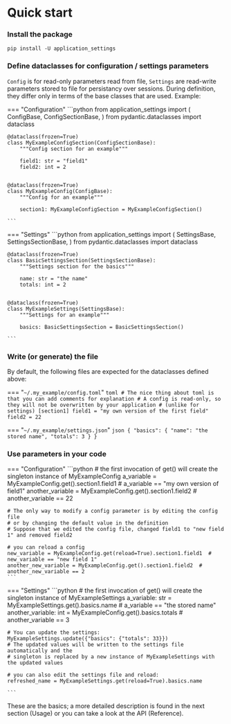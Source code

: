 # Quick start

### Install the package

`pip install -U application_settings`

### Define dataclasses for configuration / settings parameters

`Config` is for read-only parameters read from file, `Settings` are read-write parameters
stored to file for persistancy over sessions. During definition, they differ only in
terms of the base classes that are used. Example:

=== "Configuration"
    ```python
    from application_settings import (
        ConfigBase,
        ConfigSectionBase,
    )
    from pydantic.dataclasses import dataclass


    @dataclass(frozen=True)
    class MyExampleConfigSection(ConfigSectionBase):
        """Config section for an example"""

        field1: str = "field1"
        field2: int = 2


    @dataclass(frozen=True)
    class MyExampleConfig(ConfigBase):
        """Config for an example"""

        section1: MyExampleConfigSection = MyExampleConfigSection()

    ```

=== "Settings"
    ```python
    from application_settings import (
        SettingsBase,
        SettingsSectionBase,
    )
    from pydantic.dataclasses import dataclass


    @dataclass(frozen=True)
    class BasicSettingsSection(SettingsSectionBase):
        """Settings section for the basics"""

        name: str = "the name"
        totals: int = 2


    @dataclass(frozen=True)
    class MyExampleSettings(SettingsBase):
        """Settings for an example"""

        basics: BasicSettingsSection = BasicSettingsSection()

    ```




### Write (or generate) the file

By default, the following files are expected for the dataclasses defined above:

=== "`~/.my_example/config.toml`"
    ```toml
    # The nice thing about toml is that you can add comments for explanation
    # A config is read-only, so they will not be overwritten by your application
    # (unlike for settings)
    [section1]
    field1 = "my own version of the first field"
    field2 = 22
    ```

=== "`~/.my_example/settings.json`"
    ```json
    {
        "basics": {
            "name": "the stored name",
            "totals": 3
        }
    }
    ```

### Use parameters in your code

=== "Configuration"
    ```python
    # the first invocation of get() will create the singleton instance of MyExampleConfig
    a_variable = MyExampleConfig.get().section1.field1  # a_variable == "my own version of field1"
    another_variable = MyExampleConfig.get().section1.field2  # another_variable == 22

    # The only way to modify a config parameter is by editing the config file
    # or by changing the default value in the definition
    # Suppose that we edited the config file, changed field1 to "new field 1" and removed field2

    # you can reload a config
    new_variable = MyExampleConfig.get(reload=True).section1.field1  # new_variable == "new field 1"
    another_new_variable = MyExampleConfig.get().section1.field2  # another_new_variable == 2
    ```

=== "Settings"
    ```python
    # the first invocation of get() will create the singleton instance of MyExampleSettings
    a_variable: str = MyExampleSettings.get().basics.name  # a_variable == "the stored name"
    another_variable: int = MyExampleConfig.get().basics.totals  # another_variable == 3

    # You can update the settings:
    MyExampleSettings.update({"basics": {"totals": 33}})
    # The updated values will be written to the settings file automatically and the
    # singleton is replaced by a new instance of MyExampleSettings with the updated values

    # you can also edit the settings file and reload:
    refreshed_name = MyExampleSettings.get(reload=True).basics.name

    ```

These are the basics; a more detailed description is found in the next section (Usage)
or you can take a look at the API (Reference).